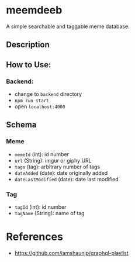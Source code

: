# meemdeeb

A simple searchable and taggable meme database.

## Description


## How to Use:

### Backend:
* change to `backend` directory
* `npm run start`
* open `localhost:4000`

## Schema

### Meme
* `memeId` (int): id number
* `url` (String): imgur or giphy URL
* `tags` (tag): arbitrary number of tags
* `dateAdded` (date): date originally added
* `dateLastModified` (date): date last modified

### Tag
* `tagId` (int): id number
* `tagName` (String): name of tag


# References
* https://github.com/iamshaunjp/graphql-playlist
